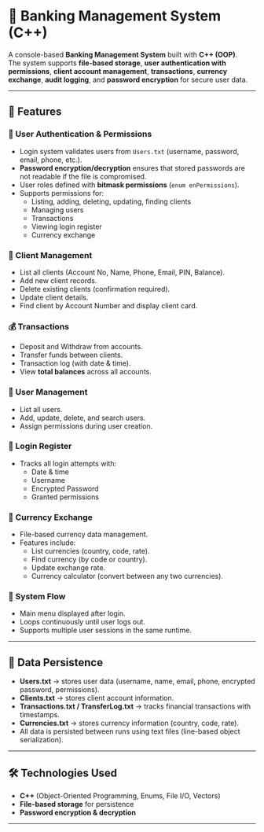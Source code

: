 # 🏦 Banking Management System (C++)

A console-based **Banking Management System** built with **C++ (OOP)**.  
The system supports **file-based storage**, **user authentication with permissions**, **client account management**, **transactions**, **currency exchange**, **audit logging**, and **password encryption** for secure user data.

---

## 📌 Features

### 🔑 User Authentication & Permissions
- Login system validates users from `Users.txt` (username, password, email, phone, etc.).
- **Password encryption/decryption** ensures that stored passwords are not readable if the file is compromised.
- User roles defined with **bitmask permissions** (`enum enPermissions`).
- Supports permissions for:
  - Listing, adding, deleting, updating, finding clients  
  - Managing users  
  - Transactions  
  - Viewing login register  
  - Currency exchange  

### 👥 Client Management
- List all clients (Account No, Name, Phone, Email, PIN, Balance).  
- Add new client records.  
- Delete existing clients (confirmation required).  
- Update client details.  
- Find client by Account Number and display client card.  

### 💰 Transactions
- Deposit and Withdraw from accounts.  
- Transfer funds between clients.  
- Transaction log (with date & time).  
- View **total balances** across all accounts.  

### 👤 User Management
- List all users.  
- Add, update, delete, and search users.  
- Assign permissions during user creation.  

### 📝 Login Register
- Tracks all login attempts with:  
  - Date & time  
  - Username  
  - Encrypted Password  
  - Granted permissions  

### 💱 Currency Exchange
- File-based currency data management.  
- Features include:  
  - List currencies (country, code, rate).  
  - Find currency (by code or country).  
  - Update exchange rate.  
  - Currency calculator (convert between any two currencies).  

### 🔄 System Flow
- Main menu displayed after login.  
- Loops continuously until user logs out.  
- Supports multiple user sessions in the same runtime.  

---

## 📂 Data Persistence

- **Users.txt** → stores user data (username, name, email, phone, encrypted password, permissions).  
- **Clients.txt** → stores client account information.  
- **Transactions.txt / TransferLog.txt** → tracks financial transactions with timestamps.  
- **Currencies.txt** → stores currency information (country, code, rate).  
- All data is persisted between runs using text files (line-based object serialization).  

---

## 🛠️ Technologies Used
- **C++** (Object-Oriented Programming, Enums, File I/O, Vectors)  
- **File-based storage** for persistence  
- **Password encryption & decryption**  

---

